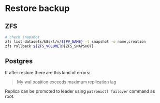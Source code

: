 # Restore backup

## ZFS

```bash
# check snapshot
zfs list datasets/k8s/l/v/${PV_NAME} -t snapshot -o name,creation
zfs rollback ${ZFS_VOLUME}@{ZFS_SNAPSHOT}
```

## Postgres

If after restore there are this kind of errors:

> My wal position exceeds maximum replication lag

Replica can be promoted to leader using `patronictl failover` command as root.
